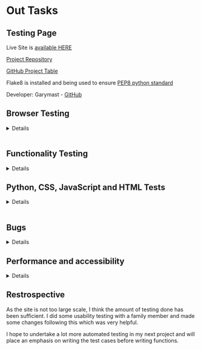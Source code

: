 # Out Tasks

## Testing Page

Live Site is [available HERE](https://django-mytasks-f5f89d77e5e0.herokuapp.com/)

[Project Repository](https://github.com/garymast/MyTask)

[GitHub Project Table](https://github.com/users/garymast/projects/3)

Flake8 is installed and being used to ensure [PEP8 python standard](https://peps.python.org/pep-0008/#introduction)

Developer: Garymast - [GitHub](https://github.com/garymast) 

## Browser Testing

<details>
Layout: The layout and appearance of the site has been tested for consistency throughout browsers. Browers tested include the main four:

- Chrome
- Firefox
- Safari
- Microsoft Edge

Website looks and functions as intended on all browsers.

| Test | Screenshot View |
|:---|:---: |
| Laptop |  ![Laptop](my_tasks/readme/images/l-desktop.png)  |
| Tablet |  ![iPad](my_tasks/readme/images/l-tablet.png)  |
| Mobile |  ![Mobile](my_tasks/readme/images/l-mobile.png)  |

</details>
<br>

## Functionality Testing

<details>

I tested the complete functionality of the site. This includes:

| Test |  Action  |  Result  |
| ------------- | ------------- | ------------- |
| Validating Forms | Registration forms submitted with<br> a variety of correct and incorrect data | New members created and <br>taken to home page |
| Navbar Text<br>and icons | Test all Navbar links<br> to ensure correctness of links | All links working as expected |
| Message on login | Test login with different users | Message in the home screen always shows<br>the correct user and number of tasks  |
| Add a task | Add tasks using all options | Tasks always added with correct information<br>regardless of which selections are made in the form  |
| Edit a task | Edit tasks using all options | Tasks always edited with correct information<br>regardless of which selections are made in the form  |
| Delete a task | Test delete button in task list | Delete button works as expected |
| 404 and 500 pages | Test 404 and 500 pages | Not yet created |
| Stylesheet | Available sitewide | Working as expected |
| Registration | Register with different usernames<br>Try to enter the same username twice | Registration works without issue. Usernames must be unique |
| Logout | Test logging out | Logout always works |
| Authentication | Accessing pages while not authenticated | Not possible to access pages when not authenticated
| Confirmation Messages | Test confirmation messages | Confirmation messages shown throughout the site |

***Search functionality***

Search bar in home page has been tested. The search works well to find words that begin with the specified letters. In the second phase the user will be able to search dynamically

<br>

</details>

## Python, CSS, JavaScript and HTML Tests

 <details>

<br>

***python***

 Reformatting was performed on the python files using the code formatter [Black](https://github.com/psf/black).

<br>

***CSS and JavaScript Tests***

 [CSS validation service](https://jigsaw.w3.org/css-validator/) - css code validated

 ![css](my_tasks/readme/images/css-validator.png)<br><br>

 [Black](https://github.com/psf/black) was used to remodel format in Django

 ***HTML Testing***

 All html pages were tested using the [W3C Markup Validation](https://validator.w3.org/ ) Service.

 To ensure all code was validated accurately, the 'view page source' command in Google Chrome was used as follows:

- On each page of the deployed application right-click anywhere on the page and select View Page Source.
- Copy the entire code
- Go to the validator.w3.org service and select the "validate by direct input" tab
- Paste the code into the box provided and click the CHECK button

 ![css](my_tasks/readme/images/nuget-html-check.png)<br><br>

I also tested each individual link (examples below) with the only issue being the HTML generated by the Django form in the register page, which I could not fix.

 <img src="my_tasks/readme/images/django-form.png" width="90%"><br>

 </details>

<br>

## Bugs

<details>

***Known Bugs***

- There were various bugs throughout development but there are not currently any active bugs that I could find.

</details>

## Performance and accessibility

 <details>

<br>

The Lighthouse Chrome DevTools Performance test showed a 100% performance and 86% accessibility score.

<img src="my_tasks/readme/images/lighthouse.png" width="70%"><br><br>

 </details>

## Restrospective

As the site is not too large scale, I think the amount of testing done has been sufficient. I did some usability testing with a family member and made some changes following this which was very helpful.

I hope to undertake a lot more automated testing in my next project and will place an emphasis on writing the test cases before writing functions.
